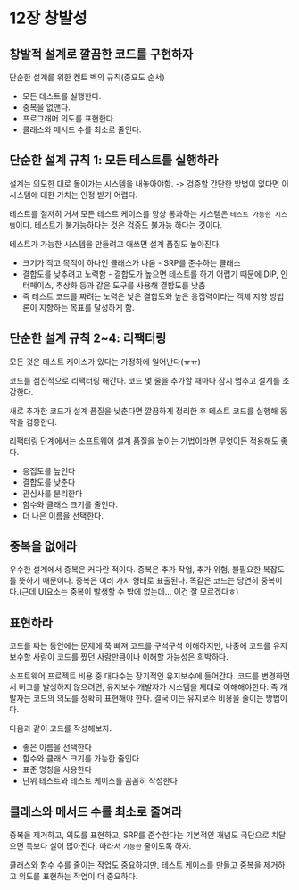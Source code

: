 # 12장 창발성

## 창발적 설계로 깔끔한 코드를 구현하자

단순한 설계를 위한 켄트 벡의 규칙(중요도 순서)

* 모든 테스트를 실행한다.
* 중복을 없앤다.
* 프로그래머 의도를 표현한다.
* 클래스와 메서드 수를 최소로 줄인다.



## 단순한 설계 규칙 1: 모든 테스트를 실행하라

설계는 의도한 대로 돌아가는 시스템을 내놓아야함. -> 검증할 간단한 방법이 없다면 이 시스템에 대한 가치는 인정 받기 어렵다.

테스트를 철저히 거쳐 모든 테스트 케이스를 항상 통과하는 시스템은 `테스트 가능한 시스템`이다. 테스트가 불가능하다는 것은 검증도 불가능 하다는 것이다.

테스트가 가능한 시스템을 만들려고 애쓰면 설계 품질도 높아진다.

* 크기가 작고 목적이 하나인 클래스가 나옴 - SRP를  준수하는 클래스
* 결합도를 낮추려고 노력함 - 결합도가 높으면 테스트를 하기 어렵기 때문에 DIP, 인터페이스, 추상화 등과 같은 도구를 사용해 결합도를 낮춤
* 즉 테스트 코드를 짜려는 노력은 낮은 결합도와 높은 응집력이라는 객체 지향 방법론이 지향하는 목표를 달성하게 함.



## 단순한 설계 규칙 2~4: 리팩터링

모든 것은 테스트 케이스가 있다는 가정하에 일어난다(ㅠㅠ)

코드를 점진적으로 리팩터링 해간다. 코드 몇 줄을 추가할 때마다 잠시 멈추고 설계를 조감한다. 

새로 추가한 코드가 설계 품질을 낮춘다면 깔끔하게 정리한 후 테스트 코드를 실행해 동작을 검증한다.

리팩터링 단계에서는 소프트웨어 설계 품질을 높이는 기법이라면 무엇이든 적용해도 좋다.

* 응집도를 높인다
* 결합도를 낮춘다
* 관심사를 분리한다
* 함수와 클래스 크기를 줄인다.
* 더 나은 이름을 선택한다.



## 중복을 없애라

우수한 설계에서 중복은 커다란 적이다. 중복은 추가 작업, 추가 위험, 불필요한 복잡도를 뜻하기 때문이다. 중복은 여러 가지 형태로 표출된다. 똑같은 코드는 당연히 중복이다.(근데 UI요소는 중복이 발생할 수 밖에 없는데... 이건 잘 모르겠다ㅎ)



## 표현하라

코드를 짜는 동안에는 문제에 푹 빠져 코드를 구석구석 이해하지만, 나중에 코드를 유지보수할 사람이 코드를 짰던 사람만큼이나 이해할 가능성은 희박하다.

소프트웨어 프로젝트 비용 중 대다수는 장기적인 유지보수에 들어간다. 코드를 변경하면서 버그를 발생하지 않으려면, 유지보수 개발자가 시스템을 제대로 이해해야한다. 즉 개발자는 코드의 의도를 정확히 표현해야 한다. 결국 이는 유지보수 비용을 줄이는 방법이다.

다음과 같이 코드를 작성해보자.

* 좋은 이름을 선택한다
* 함수와 클래스 크기를 가능한 줄인다
* 표준 명칭을 사용한다
* 단위 테스트와 테스트 케이스를 꼼꼼히 작성한다



## 클래스와 메서드 수를 최소로 줄여라

중복을 제거하고, 의도를 표현하고, SRP를 준수한다는 기본적인 개념도 극단으로 치달으면 득보다 실이 많아진다. 따라서 `가능한` 줄이도록 하자.

클래스와 함수 수를 줄이는 작업도 중요하지만, 테스트 케이스를 만들고 중복을 제거하고 의도를 표현하는 작업이 더 중요하다.